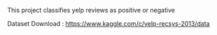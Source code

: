 This project classifies yelp reviews as positive or negative

Dataset Download : https://www.kaggle.com/c/yelp-recsys-2013/data 
